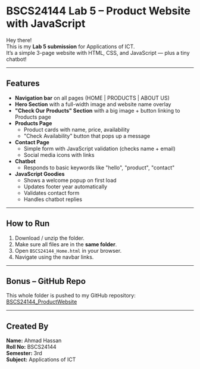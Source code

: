 # BSCS24144 Lab 5 – Product Website with JavaScript

Hey there!   
This is my **Lab 5 submission** for Applications of ICT.  
It’s a simple 3-page website with HTML, CSS, and JavaScript — plus a tiny chatbot!

---

##  Features

- **Navigation bar** on all pages (HOME | PRODUCTS | ABOUT US)
- **Hero Section** with a full-width image and website name overlay
- **"Check Our Products" Section** with a big image + button linking to Products page
- **Products Page**
  - Product cards with name, price, availability
  - "Check Availability" button that pops up a message
- **Contact Page**
  - Simple form with JavaScript validation (checks name + email)
  - Social media icons with links
- **Chatbot** 
  - Responds to basic keywords like "hello", "product", "contact"
- **JavaScript Goodies**
  - Shows a welcome popup on first load
  - Updates footer year automatically
  - Validates contact form
  - Handles chatbot replies

---

##  How to Run

1. Download / unzip the folder.
2. Make sure all files are in the **same folder**.
3. Open `BSCS24144_Home.html` in your browser.
4. Navigate using the navbar links.

---

##  Bonus – GitHub Repo

This whole folder is pushed to my GitHub repository:  
[BSCS24144_ProductWebsite](https://github.com/yourusername/BSCS24144_ProductWebsite)

---

##  Created By

**Name:** Ahmad Hassan  
**Roll No:** BSCS24144  
**Semester:** 3rd  
**Subject:** Applications of ICT


